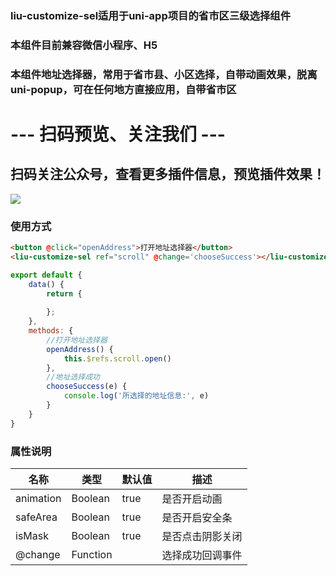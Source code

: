 ### liu-customize-sel适用于uni-app项目的省市区三级选择组件
### 本组件目前兼容微信小程序、H5
### 本组件地址选择器，常用于省市县、小区选择，自带动画效果，脱离uni-popup，可在任何地方直接应用，自带省市区
# --- 扫码预览、关注我们 ---

## 扫码关注公众号，查看更多插件信息，预览插件效果！ 

![](https://uni.ckapi.pro/uniapp/publicize.png)

### 使用方式	
``` html
<button @click="openAddress">打开地址选择器</button>
<liu-customize-sel ref="scroll" @change='chooseSuccess'></liu-customize-sel>
```
``` javascript
export default {
	data() {
		return {
			
		};
	},
	methods: {
		//打开地址选择器
		openAddress() {
			this.$refs.scroll.open()
		},
		//地址选择成功
		chooseSuccess(e) {
			console.log('所选择的地址信息:', e)
		}
	}
}
```

### 属性说明
| 名称                         | 类型            | 默认值                | 描述             |
| ----------------------------|--------------- | ---------------------- | ---------------|
| animation                   | Boolean        | true          | 是否开启动画
| safeArea                    | Boolean        | true          | 是否开启安全条
| isMask                      | Boolean        | true          | 是否点击阴影关闭
| @change                     | Function       |               | 选择成功回调事件



